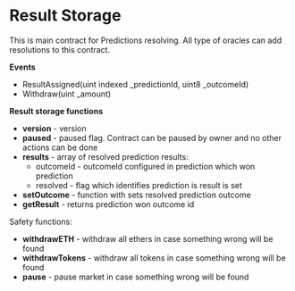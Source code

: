 # Result Storage

This is main contract for Predictions resolving. All type of oracles can add resolutions to this contract.

**Events**

- ResultAssigned(uint indexed _predictionId, uint8 _outcomeId)
- Withdraw(uint _amount)

**Result storage functions**

* **version** - version  
* **paused** - paused flag. Contract can be paused by owner and no other actions can be done  
* **results** - array of resolved prediction results:  
    * outcomeId - outcomeId configured in prediction which won prediction  
    * resolved - flag which identifies prediction is result is set  
* **setOutcome** - function with sets resolved prediction outcome  
* **getResult** - returns prediction won outcome id  

Safety functions:  

* **withdrawETH** - withdraw all ethers in case something wrong will be found
* **withdrawTokens** - withdraw all tokens in case something wrong will be found
* **pause** - pause market in case something wrong will be found